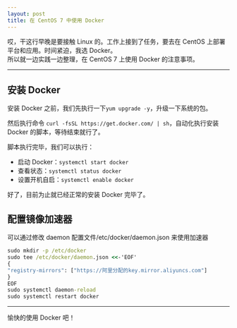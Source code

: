 ```yaml
---
layout: post
title: 在 CentOS 7 中使用 Docker
---
```


哎，干这行早晚是要接触 Linux 的。工作上接到了任务，要去在 CentOS 上部署平台和应用。时间紧迫，我选 Docker。  
所以就一边实践一边整理，在 CentOS 7 上使用 Docker 的注意事项。

---

## 安装 Docker

安装 Docker 之前，我们先执行一下`yum upgrade -y`，升级一下系统的包。

然后执行命令 `curl -fsSL https://get.docker.com/ | sh`，自动化执行安装 Docker 的脚本，等待结束就行了。

脚本执行完毕，我们可以执行：

- 启动 Docker：`systemctl start docker`
- 查看状态：`systemctl status docker`
- 设置开机自启：`systemctl enable docker`

好了，目前为止就已经正常的安装 Docker 完毕了。

## 配置镜像加速器

可以通过修改 daemon 配置文件/etc/docker/daemon.json 来使用加速器

```cmd
sudo mkdir -p /etc/docker
sudo tee /etc/docker/daemon.json <<-'EOF'
{
"registry-mirrors": ["https://阿里分配的key.mirror.aliyuncs.com"]
}
EOF
sudo systemctl daemon-reload
sudo systemctl restart docker
```

---

愉快的使用 Docker 吧！
